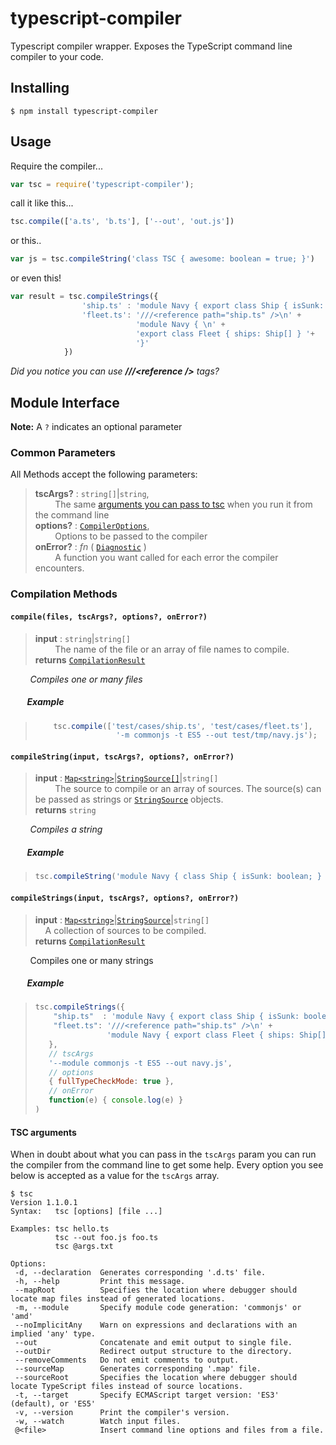 typescript-compiler
===================

Typescript compiler wrapper. Exposes the TypeScript command line compiler to your code.

Installing
-----------------------

    $ npm install typescript-compiler

Usage
-----------------------

Require the compiler...

```javascript
var tsc = require('typescript-compiler');
```

call it like this...

```javascript
tsc.compile(['a.ts', 'b.ts'], ['--out', 'out.js'])
```
    
or this..

```javascript
var js = tsc.compileString('class TSC { awesome: boolean = true; }')
```

or even this!

```javascript
var result = tsc.compileStrings({
				'ship.ts' : 'module Navy { export class Ship { isSunk: boolean; } }', 
				'fleet.ts': '///<reference path="ship.ts" />\n' +
							'module Navy { \n' +
							'export class Fleet { ships: Ship[] } '+
							'}'
			})
```
	
_Did you notice you can use **///&lt;reference />** tags?_

## Module Interface

**Note:** A `?` indicates an optional parameter

### Common Parameters

All Methods accept the following parameters:

> **tscArgs?** : `string[]`|`string`, <br>
> &nbsp; &nbsp; &nbsp; &nbsp; The same [arguments you can pass to tsc](#tsc-arguments) when you run it from the command line <br>
> **options?** : [`CompilerOptions`], <br>
> &nbsp; &nbsp; &nbsp; &nbsp; Options to be passed to the compiler<br>
> **onError?** : _fn_ ( [`Diagnostic`] )<br>
> &nbsp; &nbsp; &nbsp; &nbsp; A function you want called for each error the compiler encounters.

### Compilation Methods

#### `compile(files, tscArgs?, options?, onError?)`

> **input** : `string`|`string[]`<br>
> &nbsp; &nbsp; &nbsp; &nbsp; The name of the file or an array of file names to compile.<br>
> **returns** [`CompilationResult`]

&nbsp; &nbsp; &nbsp; &nbsp; _Compiles one or many files_

##### &nbsp; &nbsp; &nbsp; &nbsp; Example

> ```javascript
>     tsc.compile(['test/cases/ship.ts', 'test/cases/fleet.ts'], 
>     				'-m commonjs -t ES5 --out test/tmp/navy.js');
> ```

#### `compileString(input, tscArgs?, options?, onError?)`

> **input** : [`Map<string>`]|[`StringSource[]`][`StringSource`]|`string[]` <br>
> &nbsp; &nbsp; &nbsp; &nbsp; The source to compile or an array of sources. The source(s) can be passed as strings or [`StringSource`] objects. <br>
> **returns** `string`

&nbsp; &nbsp; &nbsp; &nbsp; _Compiles a string_

##### &nbsp; &nbsp; &nbsp; &nbsp; Example

> ```javascript
> tsc.compileString('module Navy { class Ship { isSunk: boolean; } }')
> ```

#### `compileStrings(input, tscArgs?, options?, onError?)`

> **input** : [`Map<string>`]|[`StringSource`]|`string[]` <br>
> &nbsp; &nbsp; A collection of sources to be compiled.<br>
> **returns** [`CompilationResult`]

&nbsp; &nbsp; &nbsp; &nbsp; Compiles one or many strings

##### &nbsp; &nbsp; &nbsp; &nbsp; Example

> ```javascript
> tsc.compileStrings({
>     "ship.ts"  : 'module Navy { export class Ship { isSunk: boolean; }}', 
>     "fleet.ts": '///<reference path="ship.ts" />\n' +
>                 'module Navy { export class Fleet { ships: Ship[] }}'
>    },
>    // tscArgs
>    '--module commonjs -t ES5 --out navy.js', 
>    // options
>    { fullTypeCheckMode: true },
>    // onError
>    function(e) { console.log(e) }
> )
> ```


#### TSC arguments

When in doubt about what you can pass in the `tscArgs` param you can run the compiler from the command line to get some help. Every option you see below is accepted as a value for the `tscArgs` array.

```
$ tsc
Version 1.1.0.1
Syntax:   tsc [options] [file ...]

Examples: tsc hello.ts
          tsc --out foo.js foo.ts
          tsc @args.txt

Options:
 -d, --declaration  Generates corresponding '.d.ts' file.
 -h, --help         Print this message.
 --mapRoot          Specifies the location where debugger should locate map files instead of generated locations.
 -m, --module       Specify module code generation: 'commonjs' or 'amd'
 --noImplicitAny    Warn on expressions and declarations with an implied 'any' type.
 --out              Concatenate and emit output to single file.
 --outDir           Redirect output structure to the directory.
 --removeComments   Do not emit comments to output.
 --sourceMap        Generates corresponding '.map' file.
 --sourceRoot       Specifies the location where debugger should locate TypeScript files instead of source locations.
 -t, --target       Specify ECMAScript target version: 'ES3' (default), or 'ES5'
 -v, --version      Print the compiler's version.
 -w, --watch        Watch input files.
 @<file>            Insert command line options and files from a file.
```

[`CompilerOptions`]: https://github.com/theblacksmith/typescript-compiler/wiki/Interfaces#compileroptions
[`Diagnostic`]: https://github.com/theblacksmith/typescript-compiler/wiki/Interfaces#diagnostic
[`CompilationResult`]: https://github.com/theblacksmith/typescript-compiler/wiki/Interfaces#compilationresult
[`StringSource`]: https://github.com/theblacksmith/typescript-compiler/wiki/Interfaces#stringsource-class
[`Map<string>`]: https://github.com/theblacksmith/typescript-compiler/wiki/Interfaces#map
